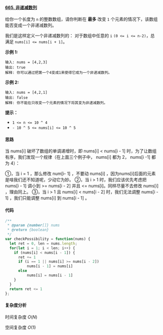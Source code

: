 #### [665. 非递减数列](https://leetcode-cn.com/problems/non-decreasing-array/)

给你一个长度为 `n` 的整数数组，请你判断在 **最多** 改变 `1` 个元素的情况下，该数组能否变成一个非递减数列。

我们是这样定义一个非递减数列的： 对于数组中任意的 `i` `(0 <= i <= n-2)`，总满足 `nums[i] <= nums[i + 1]`。

 

**示例 1:**

```
输入: nums = [4,2,3]
输出: true
解释: 你可以通过把第一个4变成1来使得它成为一个非递减数列。
```

**示例 2:**

```
输入: nums = [4,2,1]
输出: false
解释: 你不能在只改变一个元素的情况下将其变为非递减数列。
```

 

**提示：**

- `1 <= n <= 10 ^ 4`
- `- 10 ^ 5 <= nums[i] <= 10 ^ 5`



#### 思路

当 nums[i] 破坏了数组的单调递增时，即 nums[i] < nums[i - 1]  时，为了让数组有序，我们发现一个规律（在上面三个例子中， nums[i] 都为 2， nums[i -1] 都为 4）：

①，当 i = 1 ，那么修改 num[i- 1] ，不要动 nums[i] ，因为nums[i]后面的元素是啥我们还不知道呢，少动它为妙。
②，当 i > 1 时，我们应该优先考虑把 nums[i - 1] 调小到 >= nums[i - 2] 并且 <= nums[i]。同样尽量不去修改 nums[i] ，理由同上。
③，当 i > 1 且 nums[i] < nums[i - 2] 时，我们无法调整 nums[i - 1] ，我们只能调整 nums[i] 到 nums[i - 1] 。

#### 代码

```JavaScript
/**
 * @param {number[]} nums
 * @return {boolean}
 */
var checkPossibility = function(nums) {
  let ret = 0, len = nums.length;
  for(let i = 1; i < len; i++) {
    if (nums[i] < nums[i - 1]) {
      ret += 1
      if (i == 1 || nums[i] >= nums[i - 2])
          nums[i - 1] = nums[i]
      else
          nums[i] = nums[i - 1]
    }        
  }
  return ret <= 1
};
```

#### 复杂度分析

时间复杂度	$O(N)$

空间复杂度	$O(1)$